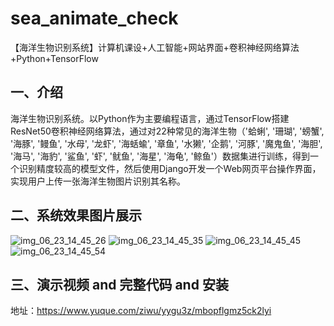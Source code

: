 # sea_animate_check
【海洋生物识别系统】计算机课设+人工智能+网站界面+卷积神经网络算法+Python+TensorFlow
## 一、介绍
海洋生物识别系统。以Python作为主要编程语言，通过TensorFlow搭建ResNet50卷积神经网络算法，通过对22种常见的海洋生物（'蛤蜊', '珊瑚', '螃蟹', '海豚', '鳗鱼', '水母', '龙虾', '海蛞蝓', '章鱼', '水獭', '企鹅', '河豚', '魔鬼鱼', '海胆', '海马', '海豹', '鲨鱼', '虾', '鱿鱼', '海星', '海龟', '鲸鱼'）数据集进行训练，得到一个识别精度较高的模型文件，然后使用Django开发一个Web网页平台操作界面，实现用户上传一张海洋生物图片识别其名称。
## 二、系统效果图片展示
![img_06_23_14_45_26](https://github.com/qcpythons/sea_animate_check/assets/145885700/185bd7ce-d2f5-482c-8c41-2361d8ab629f)
![img_06_23_14_45_35](https://github.com/qcpythons/sea_animate_check/assets/145885700/58576640-f9a7-43ae-a32d-69da655be7dd)
![img_06_23_14_45_45](https://github.com/qcpythons/sea_animate_check/assets/145885700/19117203-fae4-4157-a75c-553fa442d9a2)
![img_06_23_14_45_54](https://github.com/qcpythons/sea_animate_check/assets/145885700/ce5f5984-cca2-4c70-b2b9-d31bf6ba5cc1)
## 三、演示视频 and 完整代码 and 安装
地址：https://www.yuque.com/ziwu/yygu3z/mbopflgmz5ck2lyi
